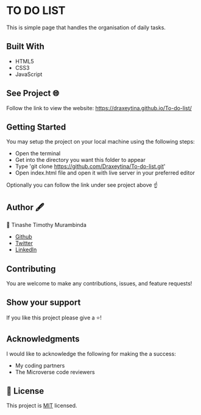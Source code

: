 # TO DO LIST
This is simple page that handles the organisation of daily tasks.

## Built With
- HTML5
- CSS3
- JavaScript

## See Project 🌐
Follow the link to view the website:
https://draxeytina.github.io/To-do-list/

## Getting Started
You may setup the project on your local machine using the following steps:

- Open the terminal
- Get into the directory you want this folder to appear
- Type 'git clone https://github.com/Draxeytina/To-do-list.git'
- Open index.html file and open it with live server in your preferred editor

Optionally you can follow the link under see project above ☝️

## Author 🖋️
👤 Tinashe Timothy Murambinda
* <a href="https://github.com/Draxeytina/">Github</a>
* <a href="https://twitter.com/tinamura2">Twitter</a>
* <a href="https://www.linkedin.com/in/timothy-tinashe-murambinda-192442232/">LinkedIn</a>

## Contributing
You are welcome to make any contributions, issues, and feature requests!

## Show your support
If you like this project please give a ⭐️!

## Acknowledgments
I would like to acknowledge the following for making the a success:
- My coding partners
- The Microverse code reviewers

## 📝 License

This project is [MIT](https://github.com/Draxeytina/To-do-list/MIT.md) licensed.
